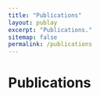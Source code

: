 ```yaml
---
title: "Publications"
layout: publay
excerpt: "Publications."
sitemap: false
permalink: /publications
---
```


# Publications

<script src="https://bibbase.org/show?bib=https://shirawein.github.io/pubs.bib&theme=default&owner=none&jsonp=1"></script>
